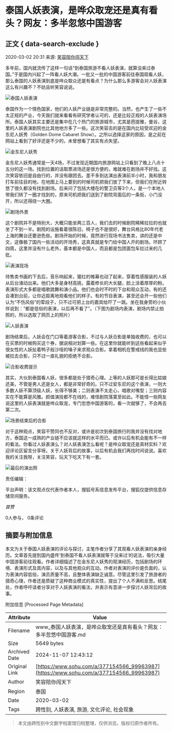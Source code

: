 # 泰国人妖表演，是哗众取宠还是真有看头？网友：多半忽悠中国游客

## 正文 { data-search-exclude }


2020-03-02 20:31 来源: [笑容陪你闯天下](https://www.sohu.com/a/377154566_99963987?spm=smpc.content-abroad.content.1.1730983337544M5pn8Mr)

多年前，国内就流传了这样一句话“到泰国旅游不看人妖表演，就算没来过泰国。”于是国内兴起了一阵看人妖大潮。一批又一批的中国游客前往泰国观看人妖，那么泰国的人妖表演到底是哗众取众还是有看点？为什么那么多游客会对人妖表演这么有兴趣不？不妨且听笑容说说。

![泰国人妖表演](http://5b0988e595225.cdn.sohucs.com/images/20200302/1c4fc38cf2404dbb8d43857e0c105ad2.jpeg)

泰国作为一个情色国家，他们的人妖产业链是非常完整的。当然，也产生了一些不太正规的产业，今天我们就来看看有研究学者认可的，还是比较正规的人妖表演场所。泰国人妖其实主要还是集中在几个热门的旅游城市，尤其是芭提雅，曼谷，这里的人妖表演剧院也比其他地方多了一些。这次笑容去的是在国内比较受欢迎的金东尼人妖秀（Golden Dome Cabaret Show）。之所以选择这家的原因，是之前在网站上看到了好评还是不少的，未曾想看了其实有点失望。

![金东尼人妖秀](http://5b0988e595225.cdn.sohucs.com/images/20200302/aa8087af4f3743908d62ef639d3a187e.jpeg)

金东尼人妖秀通常是一天4场，不过发现近期国内旅游网站上只看到了晚上八点十五分的这一场。找到位置的话取票进场还是很方便的，难就难在剧场并不好找。这次笑容依旧是自由行的，并没有跟团去。差不多到达演出表演前半小时，我和朋友打车前往目的地，在地图上马上要到的时候司机把我们放了下来，但我们在附近转悠了很久都没有找到剧场。后来问了包括大楼在的警卫员等3个人，是一个本地人带我们转了一圈才找到的，原来司机把我们送到了剧院背面后的一条街，小门没开，所以还得绕一大圈。

![剧场外景](http://5b0988e595225.cdn.sohucs.com/images/20200302/3a60ecdf9f334cb0844ee3e52c64ece2.jpeg)

这个剧院并不是特别大，大概只能坐两三百人，我们去的时候剧院稀稀拉拉的也就坐了不到一半。剧院的设施看着很陈旧，椅子也不是很好，舞台风格比80年代老上海的舞台还要逊色些。剧场开始的时候，竟然进行现场书法售卖，讲的还是中文，这像极了国内一些活动的开场秀，这真真就是专门给中国人开的剧场。环顾了四周，这里并没有什么老外，基本都是中国人，而且都是包团面包车拉过来的几批。

![表演现场](http://5b0988e595225.cdn.sohucs.com/images/20200302/8b246d41e70646cea5996d1553180313.jpeg)

待售卖书画的下去后，音乐响起来，猩红的帷幕也动了起来，穿着性感服装的人妖从后台涌动出来。他们大多是身材高挑，露着修长的大长腿，脸上涂着厚厚的粉。表演形式大多都是唱歌跳舞和演小品。他们也会时不时的下台和观众互动，有的还会凑到台前，让你近距离地观看他们的样子。有的节目表演，甚至还会开一些他们认为“不伤风俗”的荤段子，只不过可把上台的嘉宾给吓了一跳。坐在我身旁的小伙伴说到：“都是低俗的表演，以后再不看了”。（下图为剧场内表演，剧场内禁止拍照的，所以选取了网页上的照片）

![人妖表演](http://5b0988e595225.cdn.sohucs.com/images/20200302/29aa29f3f4bc41baab19c64a9a73f9a7.jpeg)

剧场结束后，人妖会在门口等着游客合影，不过与人妖合影是单独收费的，也可以在买票的时候购买这个券，据说相对划算一些。在这里你就能听到这些看起来似乎很女性的人妖扯着鸭子般沙哑的嗓子来求观众合影。拿着相机在警戒线的我也显些被拉去合影，只不过一直礼貌的拒绝不合影。

![合影收费提示](http://5b0988e595225.cdn.sohucs.com/images/20200302/23196c689a0c4ce0afb6b755af1929bf.jpeg)

其实，大伙到泰国看人妖，很多都是处于猎奇心理。上等的人妖那可是长得比姑娘还美，不管是男人还是女人，都是非常好奇的。只不过安东尼的这个表演，一则大多数人妖不算顶级人妖，长得不够美；二则表演不太走心，唱歌对嘴型；三则内容实在不能算是风雅。颜值演技都不在线的，难怪剧院落寞至如此。不能怪一些网友说这里的人妖表演就是哗众取宠，专门忽悠中国游客的，看一次就够了，不会再去第二次。

![场景结束后的合影](http://5b0988e595225.cdn.sohucs.com/images/20200302/1922793594904dcc87d7672b95caed02.jpeg)

对于这种观点，笑容不赞同也不反对，或许是初次到泰国旅行的我并没有找对地方，泰国这一成熟的产业链不应该就这样的水平而已。或许以后有机会能有不一样的看法。你看过人妖表演么？对人妖表演怎么看呢？是哗众取宠还是真材实料？欢迎评论区留言分享呀。关于人妖背后的故事，以后有机会我们再找时间说说。喜欢我的关注我呀，关注笑容，玩天下吃天下有一套。

![最后的演出照](http://5b0988e595225.cdn.sohucs.com/images/20200302/e304c78fa581486382cd64dfe7e7503a.jpeg)

责任编辑：

平台声明：该文观点仅代表作者本人，搜狐号系信息发布平台，搜狐仅提供信息存储空间服务。

_首赞_

0人参与， 0条评论

## 摘要与附加信息

<!-- tcd_abstract -->
本文为关于泰国人妖表演的评论与探讨，主笔作者分享了其观看人妖表演的亲身经历。文章首先提到国内盛传‘到泰国不看人妖表演就等于没来过’的说法，吸引大量中国游客前往观看。作者详细描述了在金东尼人妖秀的观演经历，包括剧场的环境、表演形式及其内容，以及与其他观众的互动。作者对表演的评价是负面的，认为表演内容低俗，演员质量不高，且整体表演缺乏诚意。尽管这里引发了旅游者的猎奇心理，作者还是质疑了这种商业模式的真实性，提出了个人不满和反思。结尾处，作者呼吁读者分享对于人妖表演的看法，并表示有意进一步探讨人妖背后的故事。
<!-- tcd_abstract_end -->

附加信息 [Processed Page Metadata]

| Attribute       | Value                                  |
|-----------------|----------------------------------------|
| Filename        | www_泰国人妖表演，是哗众取宠还是真有看头？网友：多半忽悠中国游客.md                             |
| Size            | 5649 bytes                           |
| Archived Date   | 2024-11-07 12:43:12                             |
| Original Link   | [https://www.sohu.com/a/377154566_99963987](https://www.sohu.com/a/377154566_99963987)                       |
| Author          | 笑容陪你闯天下                               |
| Region          | 泰国                               |
| Date            | 2020-03-02                                 |
| Tags            | 跨性别, 人妖表演, 旅游, 文化评论, 社会现象                                 |
>
> 本文由跨性别中文数字档案馆归档整理，仅供浏览。版权归原作者所有。
>